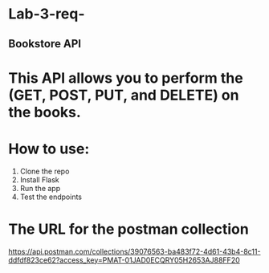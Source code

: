 # Lab-3-req-

## Bookstore API

# This API allows you to perform the (GET, POST, PUT, and DELETE) on the books.

# How to use:
1. Clone the repo
2. Install Flask
3. Run the app
4. Test the endpoints 

# The URL for the postman collection 
https://api.postman.com/collections/39076563-ba483f72-4d61-43b4-8c11-ddfdf823ce62?access_key=PMAT-01JAD0ECQRY05H2653AJ88FF20
